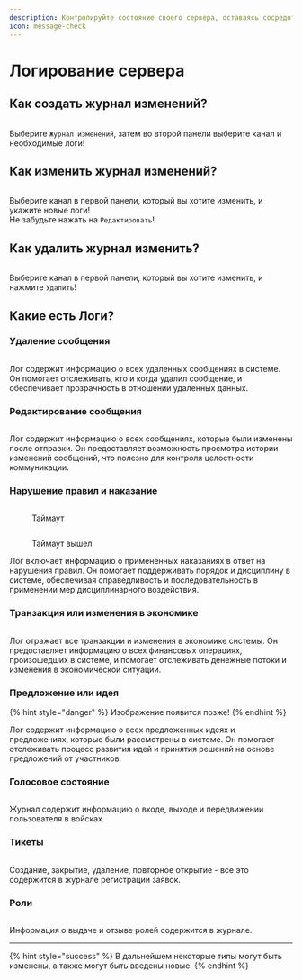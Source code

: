 ```yaml
---
description: Контролируйте состояние своего сервера, оставаясь сосредоточенным.
icon: message-check
---
```


# Логирование сервера

## Как создать журнал изменений?

<figure><img src="../.gitbook/assets/Новый-проект.gif" alt=""><figcaption></figcaption></figure>

Выберите `Журнал изменений`, затем во второй панели выберите канал и необходимые логи!

## Как изменить журнал изменений?

<figure><img src="../.gitbook/assets/Новый-проект (1).gif" alt=""><figcaption></figcaption></figure>

Выберите канал в первой панели, который вы хотите изменить, и укажите новые логи! \
Не забудьте нажать на `Редактировать`!

## Как удалить журнал изменить?

<figure><img src="../.gitbook/assets/Новый-проект (2).gif" alt=""><figcaption></figcaption></figure>

Выберите канал в первой панели, который вы хотите изменить, и нажмите `Удалить`!&#x20;

## Какие есть Логи?

### Удаление сообщения

<figure><img src="../.gitbook/assets/image (31).png" alt=""><figcaption></figcaption></figure>

Лог содержит информацию о всех удаленных сообщениях в системе. \
Он помогает отслеживать, кто и когда удалил сообщение, и обеспечивает прозрачность в отношении удаленных данных.

### Редактирование сообщения

<figure><img src="../.gitbook/assets/image (32).png" alt=""><figcaption></figcaption></figure>

Лог содержит информацию о всех сообщениях, которые были изменены после отправки. Он предоставляет возможность просмотра истории изменений сообщений, что полезно для контроля целостности коммуникации.

### Нарушение правил и наказание

<figure><img src="../.gitbook/assets/image (33).png" alt=""><figcaption><p>Таймаут</p></figcaption></figure>

<figure><img src="../.gitbook/assets/image (34).png" alt=""><figcaption><p>Таймаут вышел</p></figcaption></figure>

Лог включает информацию о примененных наказаниях в ответ на нарушения правил. Он помогает поддерживать порядок и дисциплину в системе, обеспечивая справедливость и последовательность в применении мер дисциплинарного воздействия.

### Транзакция или изменения в экономике

<figure><img src="../.gitbook/assets/image (35).png" alt=""><figcaption></figcaption></figure>

Лог отражает все транзакции и изменения в экономике системы. Он предоставляет информацию о всех финансовых операциях, произошедших в системе, и помогает отслеживать денежные потоки и изменения в экономической ситуации.

### Предложение или идея

{% hint style="danger" %}
Изображение появится позже!
{% endhint %}

Лог содержит информацию о всех предложенных идеях и предложениях, которые были рассмотрены в системе. Он помогает отслеживать процесс развития идей и принятия решений на основе предложений от участников.

### Голосовое состояние

<figure><img src="../.gitbook/assets/image (36).png" alt=""><figcaption></figcaption></figure>

Журнал содержит информацию о входе, выходе и передвижении пользователя в войсках.

### Тикеты

<figure><img src="../.gitbook/assets/image (37).png" alt=""><figcaption></figcaption></figure>

Создание, закрытие, удаление, повторное открытие - все это содержится в журнале регистрации заявок.

### Роли

<figure><img src="../.gitbook/assets/image (38).png" alt=""><figcaption></figcaption></figure>

Информация о выдаче и отзыве ролей содержится в журнале.

***

{% hint style="success" %}
В дальнейшем некоторые типы могут быть изменены, а также могут быть введены новые.
{% endhint %}
